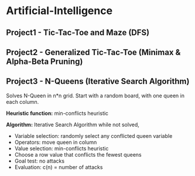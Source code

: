 # Artificial-Intelligence

## Project1 - Tic-Tac-Toe and Maze (DFS)
## Project2 - Generalized Tic-Tac-Toe (Minimax & Alpha-Beta Pruning)
## Project3 - N-Queens (Iterative Search	Algorithm)
Solves N-Queen in n*n grid. Start with a random board, with one queen in each column.

**Heuristic function:** min-conflicts heuristic

**Algorithm:** Iterative Search	Algorithm
while not solved,
   * Variable selection: randomly select any conflicted queen variable
   * Operators: move queen in column
   * Value selection: min-conflicts heuristic
   * Choose a row value that conflicts the fewest queens
   * Goal test: no attacks 
   * Evaluation: c(n) = number of attacks
